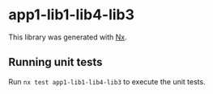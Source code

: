 # app1-lib1-lib4-lib3

This library was generated with [Nx](https://nx.dev).

## Running unit tests

Run `nx test app1-lib1-lib4-lib3` to execute the unit tests.
